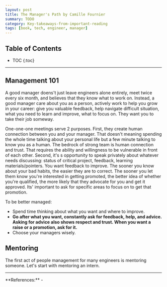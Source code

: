 ```yaml
---
layout: post
title: The Manager's Path by Camille Fournier
summary: TODO
category: Key-takeaways-from-important-reading
tags: [book, tech, engineer, manager]
---
```


<h2> Table of Contents </h2>

* TOC
{:toc}

<hr>

## Management 101

A good manager doens't just leave engineers alone entirely, meet twice every six month, and believes that they know what to work on. Instead, a good manager care about you as a person, actively work to help you grow in your career: give you valuable feedback, help navigate difficult situation, what you need to learn and improve, what to focus on. They want you to take their job someway.

One-one-one meetings serve 2 purposes. First, they create human connection between you and your manager. That doesn't meaning spending the whole time talking about your personal life but a few minute talking to know you as a human. The bedrock of strong team is human connection and trust. That requires the ability and willingness to be vulnerable in front of each other. Second, it's s opportunity to speak privately about whatever needs discussing: status of critical project, feedback, learning materials/pointers. You want feedback to improve. The sooner you know about your bad habits, the easier they are to correct. The sooner you let them know you're interested in getting promoted, the better idea of whether you're qualified, the more likely that they advocate for you and get it approved. Its' important to ask for specific areas to focus on to get that promotion.

To be better managed:
- Spend time thinking about what you want and where to improve.
- **Go after what you want, constantly ask for feedback, help, and advice. Asking for advice also shows respect and trust. When you want a raise or a promotion, ask for it.**
- Choose your managers wisely.

## Mentoring

The first act of people management for many engineers is mentoring someone. Let's start with mentoring an intern.



<hr>
**References:**
- <https://www.goodreads.com/book/show/33369254-the-manager-s-path>
